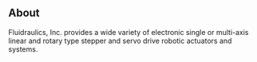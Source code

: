 ## About

Fluidraulics, Inc. provides a wide variety of electronic single or multi-axis linear and rotary type stepper and servo drive robotic actuators and systems.

